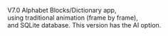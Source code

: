 V7.0
Alphabet Blocks/Dictionary app,  
using traditional animation (frame by frame),  
and SQLite database.
This version has the AI option.
